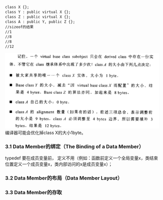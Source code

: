 ```
class X {};
class Y : public virtual X {};
class Z : public virtual X {};
class A : public Y, public Z {};
//sizeof的结果
//1
//8
//8
//12
```
![图片](./第三章虚继承类的大小.png)
编译器可能会优化掉class X的大小1byte。
### 3.1 Data Member的绑定（The Binding of a Data Member） 
typedef 要在成员变量前，  定义不用（例如：函数前定义一个全局变量x，类结束位置定义一个成员变量x，类内部访问的x是成员变量x）；
### 3.2 Data Member的布局（Data Member Layout） 
### 3.3 Data Member的存取 